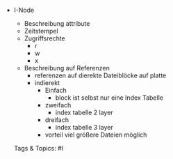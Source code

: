 - I-Node
  - Beschreibung attribute
  - Zeitstempel
  - Zugriffsrechte
    - r
    - w
    - x
  - Beschreibung auf Referenzen
    - referenzen auf dierekte Dateiblöcke auf platte
    - indierekt
      - Einfach
        - block ist selbst nur eine Index Tabelle
      - zweifach
        - index tabelle 2 layer
      - dreifach
        - index tabelle 3 layer
      - vorteil viel größere Dateien möglich

   Tags & Topics:
   #I